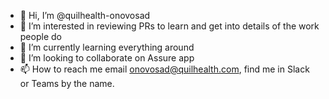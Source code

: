 - 👋 Hi, I’m @quilhealth-onovosad
- 👀 I’m interested in reviewing PRs to learn and get into details of the work people do
- 🌱 I’m currently learning everything around 
- 💞️ I’m looking to collaborate on Assure app
- 📫 How to reach me email onovosad@quilhealth.com, find me in Slack or Teams by the name.

<!---
quilhealth-onovosad/quilhealth-onovosad is a ✨ special ✨ repository because its `README.md` (this file) appears on your GitHub profile.
You can click the Preview link to take a look at your changes.
--->
